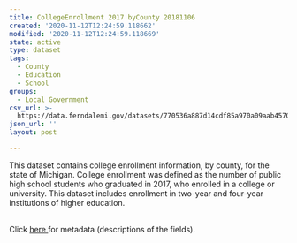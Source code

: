```yaml
---
title: CollegeEnrollment 2017 byCounty 20181106
created: '2020-11-12T12:24:59.118662'
modified: '2020-11-12T12:24:59.118669'
state: active
type: dataset
tags:
  - County
  - Education
  - School
groups:
  - Local Government
csv_url: >-
  https://data.ferndalemi.gov/datasets/770536a887d14cdf85a970a09aab4570_0.csv?outSR=%7B%22latestWkid%22%3A2898%2C%22wkid%22%3A2898%7D
json_url: ''
layout: post

---
```

This dataset contains college enrollment information, by county, for the state of Michigan. College enrollment was defined as the number of public high school students who graduated in 2017, who enrolled in a college or university. This dataset includes enrollment in two-year and four-year institutions of higher education. <div><br /></div><div>Click <a href='http://www.datadrivendetroit.org/metadata/CollegeEnrollment_2017_byCounty_Metadata_20181106.xlsx' target='_blank'>here </a>for metadata (descriptions of the fields).<br /></div>
